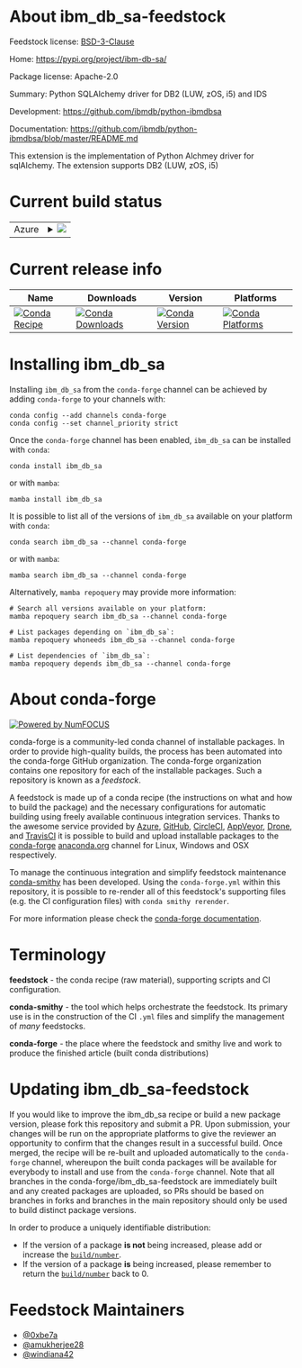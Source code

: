 About ibm_db_sa-feedstock
=========================

Feedstock license: [BSD-3-Clause](https://github.com/conda-forge/ibm_db_sa-feedstock/blob/main/LICENSE.txt)

Home: https://pypi.org/project/ibm-db-sa/

Package license: Apache-2.0

Summary: Python SQLAlchemy driver for DB2 (LUW, zOS, i5) and IDS

Development: https://github.com/ibmdb/python-ibmdbsa

Documentation: https://github.com/ibmdb/python-ibmdbsa/blob/master/README.md

This extension is the implementation of Python Alchmey driver for sqlAlchemy.
The extension supports DB2 (LUW, zOS, i5)


Current build status
====================


<table>
    
  <tr>
    <td>Azure</td>
    <td>
      <details>
        <summary>
          <a href="https://dev.azure.com/conda-forge/feedstock-builds/_build/latest?definitionId=12616&branchName=main">
            <img src="https://dev.azure.com/conda-forge/feedstock-builds/_apis/build/status/ibm_db_sa-feedstock?branchName=main">
          </a>
        </summary>
        <table>
          <thead><tr><th>Variant</th><th>Status</th></tr></thead>
          <tbody><tr>
              <td>linux_64_python3.10.____cpython</td>
              <td>
                <a href="https://dev.azure.com/conda-forge/feedstock-builds/_build/latest?definitionId=12616&branchName=main">
                  <img src="https://dev.azure.com/conda-forge/feedstock-builds/_apis/build/status/ibm_db_sa-feedstock?branchName=main&jobName=linux&configuration=linux%20linux_64_python3.10.____cpython" alt="variant">
                </a>
              </td>
            </tr><tr>
              <td>linux_64_python3.11.____cpython</td>
              <td>
                <a href="https://dev.azure.com/conda-forge/feedstock-builds/_build/latest?definitionId=12616&branchName=main">
                  <img src="https://dev.azure.com/conda-forge/feedstock-builds/_apis/build/status/ibm_db_sa-feedstock?branchName=main&jobName=linux&configuration=linux%20linux_64_python3.11.____cpython" alt="variant">
                </a>
              </td>
            </tr><tr>
              <td>linux_64_python3.12.____cpython</td>
              <td>
                <a href="https://dev.azure.com/conda-forge/feedstock-builds/_build/latest?definitionId=12616&branchName=main">
                  <img src="https://dev.azure.com/conda-forge/feedstock-builds/_apis/build/status/ibm_db_sa-feedstock?branchName=main&jobName=linux&configuration=linux%20linux_64_python3.12.____cpython" alt="variant">
                </a>
              </td>
            </tr><tr>
              <td>linux_64_python3.13.____cp313</td>
              <td>
                <a href="https://dev.azure.com/conda-forge/feedstock-builds/_build/latest?definitionId=12616&branchName=main">
                  <img src="https://dev.azure.com/conda-forge/feedstock-builds/_apis/build/status/ibm_db_sa-feedstock?branchName=main&jobName=linux&configuration=linux%20linux_64_python3.13.____cp313" alt="variant">
                </a>
              </td>
            </tr><tr>
              <td>linux_64_python3.9.____cpython</td>
              <td>
                <a href="https://dev.azure.com/conda-forge/feedstock-builds/_build/latest?definitionId=12616&branchName=main">
                  <img src="https://dev.azure.com/conda-forge/feedstock-builds/_apis/build/status/ibm_db_sa-feedstock?branchName=main&jobName=linux&configuration=linux%20linux_64_python3.9.____cpython" alt="variant">
                </a>
              </td>
            </tr><tr>
              <td>linux_aarch64_python3.10.____cpython</td>
              <td>
                <a href="https://dev.azure.com/conda-forge/feedstock-builds/_build/latest?definitionId=12616&branchName=main">
                  <img src="https://dev.azure.com/conda-forge/feedstock-builds/_apis/build/status/ibm_db_sa-feedstock?branchName=main&jobName=linux&configuration=linux%20linux_aarch64_python3.10.____cpython" alt="variant">
                </a>
              </td>
            </tr><tr>
              <td>linux_aarch64_python3.11.____cpython</td>
              <td>
                <a href="https://dev.azure.com/conda-forge/feedstock-builds/_build/latest?definitionId=12616&branchName=main">
                  <img src="https://dev.azure.com/conda-forge/feedstock-builds/_apis/build/status/ibm_db_sa-feedstock?branchName=main&jobName=linux&configuration=linux%20linux_aarch64_python3.11.____cpython" alt="variant">
                </a>
              </td>
            </tr><tr>
              <td>linux_aarch64_python3.12.____cpython</td>
              <td>
                <a href="https://dev.azure.com/conda-forge/feedstock-builds/_build/latest?definitionId=12616&branchName=main">
                  <img src="https://dev.azure.com/conda-forge/feedstock-builds/_apis/build/status/ibm_db_sa-feedstock?branchName=main&jobName=linux&configuration=linux%20linux_aarch64_python3.12.____cpython" alt="variant">
                </a>
              </td>
            </tr><tr>
              <td>linux_aarch64_python3.13.____cp313</td>
              <td>
                <a href="https://dev.azure.com/conda-forge/feedstock-builds/_build/latest?definitionId=12616&branchName=main">
                  <img src="https://dev.azure.com/conda-forge/feedstock-builds/_apis/build/status/ibm_db_sa-feedstock?branchName=main&jobName=linux&configuration=linux%20linux_aarch64_python3.13.____cp313" alt="variant">
                </a>
              </td>
            </tr><tr>
              <td>linux_aarch64_python3.9.____cpython</td>
              <td>
                <a href="https://dev.azure.com/conda-forge/feedstock-builds/_build/latest?definitionId=12616&branchName=main">
                  <img src="https://dev.azure.com/conda-forge/feedstock-builds/_apis/build/status/ibm_db_sa-feedstock?branchName=main&jobName=linux&configuration=linux%20linux_aarch64_python3.9.____cpython" alt="variant">
                </a>
              </td>
            </tr><tr>
              <td>linux_ppc64le_python3.10.____cpython</td>
              <td>
                <a href="https://dev.azure.com/conda-forge/feedstock-builds/_build/latest?definitionId=12616&branchName=main">
                  <img src="https://dev.azure.com/conda-forge/feedstock-builds/_apis/build/status/ibm_db_sa-feedstock?branchName=main&jobName=linux&configuration=linux%20linux_ppc64le_python3.10.____cpython" alt="variant">
                </a>
              </td>
            </tr><tr>
              <td>linux_ppc64le_python3.11.____cpython</td>
              <td>
                <a href="https://dev.azure.com/conda-forge/feedstock-builds/_build/latest?definitionId=12616&branchName=main">
                  <img src="https://dev.azure.com/conda-forge/feedstock-builds/_apis/build/status/ibm_db_sa-feedstock?branchName=main&jobName=linux&configuration=linux%20linux_ppc64le_python3.11.____cpython" alt="variant">
                </a>
              </td>
            </tr><tr>
              <td>linux_ppc64le_python3.12.____cpython</td>
              <td>
                <a href="https://dev.azure.com/conda-forge/feedstock-builds/_build/latest?definitionId=12616&branchName=main">
                  <img src="https://dev.azure.com/conda-forge/feedstock-builds/_apis/build/status/ibm_db_sa-feedstock?branchName=main&jobName=linux&configuration=linux%20linux_ppc64le_python3.12.____cpython" alt="variant">
                </a>
              </td>
            </tr><tr>
              <td>linux_ppc64le_python3.13.____cp313</td>
              <td>
                <a href="https://dev.azure.com/conda-forge/feedstock-builds/_build/latest?definitionId=12616&branchName=main">
                  <img src="https://dev.azure.com/conda-forge/feedstock-builds/_apis/build/status/ibm_db_sa-feedstock?branchName=main&jobName=linux&configuration=linux%20linux_ppc64le_python3.13.____cp313" alt="variant">
                </a>
              </td>
            </tr><tr>
              <td>linux_ppc64le_python3.9.____cpython</td>
              <td>
                <a href="https://dev.azure.com/conda-forge/feedstock-builds/_build/latest?definitionId=12616&branchName=main">
                  <img src="https://dev.azure.com/conda-forge/feedstock-builds/_apis/build/status/ibm_db_sa-feedstock?branchName=main&jobName=linux&configuration=linux%20linux_ppc64le_python3.9.____cpython" alt="variant">
                </a>
              </td>
            </tr><tr>
              <td>osx_64_python3.10.____cpython</td>
              <td>
                <a href="https://dev.azure.com/conda-forge/feedstock-builds/_build/latest?definitionId=12616&branchName=main">
                  <img src="https://dev.azure.com/conda-forge/feedstock-builds/_apis/build/status/ibm_db_sa-feedstock?branchName=main&jobName=osx&configuration=osx%20osx_64_python3.10.____cpython" alt="variant">
                </a>
              </td>
            </tr><tr>
              <td>osx_64_python3.11.____cpython</td>
              <td>
                <a href="https://dev.azure.com/conda-forge/feedstock-builds/_build/latest?definitionId=12616&branchName=main">
                  <img src="https://dev.azure.com/conda-forge/feedstock-builds/_apis/build/status/ibm_db_sa-feedstock?branchName=main&jobName=osx&configuration=osx%20osx_64_python3.11.____cpython" alt="variant">
                </a>
              </td>
            </tr><tr>
              <td>osx_64_python3.12.____cpython</td>
              <td>
                <a href="https://dev.azure.com/conda-forge/feedstock-builds/_build/latest?definitionId=12616&branchName=main">
                  <img src="https://dev.azure.com/conda-forge/feedstock-builds/_apis/build/status/ibm_db_sa-feedstock?branchName=main&jobName=osx&configuration=osx%20osx_64_python3.12.____cpython" alt="variant">
                </a>
              </td>
            </tr><tr>
              <td>osx_64_python3.13.____cp313</td>
              <td>
                <a href="https://dev.azure.com/conda-forge/feedstock-builds/_build/latest?definitionId=12616&branchName=main">
                  <img src="https://dev.azure.com/conda-forge/feedstock-builds/_apis/build/status/ibm_db_sa-feedstock?branchName=main&jobName=osx&configuration=osx%20osx_64_python3.13.____cp313" alt="variant">
                </a>
              </td>
            </tr><tr>
              <td>osx_64_python3.9.____cpython</td>
              <td>
                <a href="https://dev.azure.com/conda-forge/feedstock-builds/_build/latest?definitionId=12616&branchName=main">
                  <img src="https://dev.azure.com/conda-forge/feedstock-builds/_apis/build/status/ibm_db_sa-feedstock?branchName=main&jobName=osx&configuration=osx%20osx_64_python3.9.____cpython" alt="variant">
                </a>
              </td>
            </tr><tr>
              <td>osx_arm64_python3.10.____cpython</td>
              <td>
                <a href="https://dev.azure.com/conda-forge/feedstock-builds/_build/latest?definitionId=12616&branchName=main">
                  <img src="https://dev.azure.com/conda-forge/feedstock-builds/_apis/build/status/ibm_db_sa-feedstock?branchName=main&jobName=osx&configuration=osx%20osx_arm64_python3.10.____cpython" alt="variant">
                </a>
              </td>
            </tr><tr>
              <td>osx_arm64_python3.11.____cpython</td>
              <td>
                <a href="https://dev.azure.com/conda-forge/feedstock-builds/_build/latest?definitionId=12616&branchName=main">
                  <img src="https://dev.azure.com/conda-forge/feedstock-builds/_apis/build/status/ibm_db_sa-feedstock?branchName=main&jobName=osx&configuration=osx%20osx_arm64_python3.11.____cpython" alt="variant">
                </a>
              </td>
            </tr><tr>
              <td>osx_arm64_python3.12.____cpython</td>
              <td>
                <a href="https://dev.azure.com/conda-forge/feedstock-builds/_build/latest?definitionId=12616&branchName=main">
                  <img src="https://dev.azure.com/conda-forge/feedstock-builds/_apis/build/status/ibm_db_sa-feedstock?branchName=main&jobName=osx&configuration=osx%20osx_arm64_python3.12.____cpython" alt="variant">
                </a>
              </td>
            </tr><tr>
              <td>osx_arm64_python3.13.____cp313</td>
              <td>
                <a href="https://dev.azure.com/conda-forge/feedstock-builds/_build/latest?definitionId=12616&branchName=main">
                  <img src="https://dev.azure.com/conda-forge/feedstock-builds/_apis/build/status/ibm_db_sa-feedstock?branchName=main&jobName=osx&configuration=osx%20osx_arm64_python3.13.____cp313" alt="variant">
                </a>
              </td>
            </tr><tr>
              <td>osx_arm64_python3.9.____cpython</td>
              <td>
                <a href="https://dev.azure.com/conda-forge/feedstock-builds/_build/latest?definitionId=12616&branchName=main">
                  <img src="https://dev.azure.com/conda-forge/feedstock-builds/_apis/build/status/ibm_db_sa-feedstock?branchName=main&jobName=osx&configuration=osx%20osx_arm64_python3.9.____cpython" alt="variant">
                </a>
              </td>
            </tr><tr>
              <td>win_64_python3.10.____cpython</td>
              <td>
                <a href="https://dev.azure.com/conda-forge/feedstock-builds/_build/latest?definitionId=12616&branchName=main">
                  <img src="https://dev.azure.com/conda-forge/feedstock-builds/_apis/build/status/ibm_db_sa-feedstock?branchName=main&jobName=win&configuration=win%20win_64_python3.10.____cpython" alt="variant">
                </a>
              </td>
            </tr><tr>
              <td>win_64_python3.11.____cpython</td>
              <td>
                <a href="https://dev.azure.com/conda-forge/feedstock-builds/_build/latest?definitionId=12616&branchName=main">
                  <img src="https://dev.azure.com/conda-forge/feedstock-builds/_apis/build/status/ibm_db_sa-feedstock?branchName=main&jobName=win&configuration=win%20win_64_python3.11.____cpython" alt="variant">
                </a>
              </td>
            </tr><tr>
              <td>win_64_python3.12.____cpython</td>
              <td>
                <a href="https://dev.azure.com/conda-forge/feedstock-builds/_build/latest?definitionId=12616&branchName=main">
                  <img src="https://dev.azure.com/conda-forge/feedstock-builds/_apis/build/status/ibm_db_sa-feedstock?branchName=main&jobName=win&configuration=win%20win_64_python3.12.____cpython" alt="variant">
                </a>
              </td>
            </tr><tr>
              <td>win_64_python3.13.____cp313</td>
              <td>
                <a href="https://dev.azure.com/conda-forge/feedstock-builds/_build/latest?definitionId=12616&branchName=main">
                  <img src="https://dev.azure.com/conda-forge/feedstock-builds/_apis/build/status/ibm_db_sa-feedstock?branchName=main&jobName=win&configuration=win%20win_64_python3.13.____cp313" alt="variant">
                </a>
              </td>
            </tr><tr>
              <td>win_64_python3.9.____cpython</td>
              <td>
                <a href="https://dev.azure.com/conda-forge/feedstock-builds/_build/latest?definitionId=12616&branchName=main">
                  <img src="https://dev.azure.com/conda-forge/feedstock-builds/_apis/build/status/ibm_db_sa-feedstock?branchName=main&jobName=win&configuration=win%20win_64_python3.9.____cpython" alt="variant">
                </a>
              </td>
            </tr>
          </tbody>
        </table>
      </details>
    </td>
  </tr>
</table>

Current release info
====================

| Name | Downloads | Version | Platforms |
| --- | --- | --- | --- |
| [![Conda Recipe](https://img.shields.io/badge/recipe-ibm_db_sa-green.svg)](https://anaconda.org/conda-forge/ibm_db_sa) | [![Conda Downloads](https://img.shields.io/conda/dn/conda-forge/ibm_db_sa.svg)](https://anaconda.org/conda-forge/ibm_db_sa) | [![Conda Version](https://img.shields.io/conda/vn/conda-forge/ibm_db_sa.svg)](https://anaconda.org/conda-forge/ibm_db_sa) | [![Conda Platforms](https://img.shields.io/conda/pn/conda-forge/ibm_db_sa.svg)](https://anaconda.org/conda-forge/ibm_db_sa) |

Installing ibm_db_sa
====================

Installing `ibm_db_sa` from the `conda-forge` channel can be achieved by adding `conda-forge` to your channels with:

```
conda config --add channels conda-forge
conda config --set channel_priority strict
```

Once the `conda-forge` channel has been enabled, `ibm_db_sa` can be installed with `conda`:

```
conda install ibm_db_sa
```

or with `mamba`:

```
mamba install ibm_db_sa
```

It is possible to list all of the versions of `ibm_db_sa` available on your platform with `conda`:

```
conda search ibm_db_sa --channel conda-forge
```

or with `mamba`:

```
mamba search ibm_db_sa --channel conda-forge
```

Alternatively, `mamba repoquery` may provide more information:

```
# Search all versions available on your platform:
mamba repoquery search ibm_db_sa --channel conda-forge

# List packages depending on `ibm_db_sa`:
mamba repoquery whoneeds ibm_db_sa --channel conda-forge

# List dependencies of `ibm_db_sa`:
mamba repoquery depends ibm_db_sa --channel conda-forge
```


About conda-forge
=================

[![Powered by
NumFOCUS](https://img.shields.io/badge/powered%20by-NumFOCUS-orange.svg?style=flat&colorA=E1523D&colorB=007D8A)](https://numfocus.org)

conda-forge is a community-led conda channel of installable packages.
In order to provide high-quality builds, the process has been automated into the
conda-forge GitHub organization. The conda-forge organization contains one repository
for each of the installable packages. Such a repository is known as a *feedstock*.

A feedstock is made up of a conda recipe (the instructions on what and how to build
the package) and the necessary configurations for automatic building using freely
available continuous integration services. Thanks to the awesome service provided by
[Azure](https://azure.microsoft.com/en-us/services/devops/), [GitHub](https://github.com/),
[CircleCI](https://circleci.com/), [AppVeyor](https://www.appveyor.com/),
[Drone](https://cloud.drone.io/welcome), and [TravisCI](https://travis-ci.com/)
it is possible to build and upload installable packages to the
[conda-forge](https://anaconda.org/conda-forge) [anaconda.org](https://anaconda.org/)
channel for Linux, Windows and OSX respectively.

To manage the continuous integration and simplify feedstock maintenance
[conda-smithy](https://github.com/conda-forge/conda-smithy) has been developed.
Using the ``conda-forge.yml`` within this repository, it is possible to re-render all of
this feedstock's supporting files (e.g. the CI configuration files) with ``conda smithy rerender``.

For more information please check the [conda-forge documentation](https://conda-forge.org/docs/).

Terminology
===========

**feedstock** - the conda recipe (raw material), supporting scripts and CI configuration.

**conda-smithy** - the tool which helps orchestrate the feedstock.
                   Its primary use is in the construction of the CI ``.yml`` files
                   and simplify the management of *many* feedstocks.

**conda-forge** - the place where the feedstock and smithy live and work to
                  produce the finished article (built conda distributions)


Updating ibm_db_sa-feedstock
============================

If you would like to improve the ibm_db_sa recipe or build a new
package version, please fork this repository and submit a PR. Upon submission,
your changes will be run on the appropriate platforms to give the reviewer an
opportunity to confirm that the changes result in a successful build. Once
merged, the recipe will be re-built and uploaded automatically to the
`conda-forge` channel, whereupon the built conda packages will be available for
everybody to install and use from the `conda-forge` channel.
Note that all branches in the conda-forge/ibm_db_sa-feedstock are
immediately built and any created packages are uploaded, so PRs should be based
on branches in forks and branches in the main repository should only be used to
build distinct package versions.

In order to produce a uniquely identifiable distribution:
 * If the version of a package **is not** being increased, please add or increase
   the [``build/number``](https://docs.conda.io/projects/conda-build/en/latest/resources/define-metadata.html#build-number-and-string).
 * If the version of a package **is** being increased, please remember to return
   the [``build/number``](https://docs.conda.io/projects/conda-build/en/latest/resources/define-metadata.html#build-number-and-string)
   back to 0.

Feedstock Maintainers
=====================

* [@0xbe7a](https://github.com/0xbe7a/)
* [@amukherjee28](https://github.com/amukherjee28/)
* [@windiana42](https://github.com/windiana42/)

